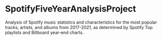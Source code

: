 # SpotifyFiveYearAnalysisProject
Analysis of Spotify music statistics and characteristics for the most popular tracks, artists, and albums from 2017-2021, as determined by Spotify Top playlists and Billboard year-end charts. 
